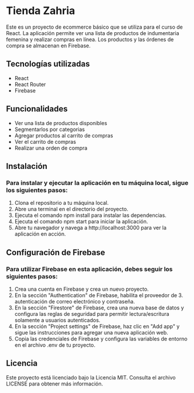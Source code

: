 # Tienda Zahria

Este es un proyecto de ecommerce básico que se utiliza para el curso de React. La aplicación permite ver una lista de productos de indumentaria femenina y realizar compras en línea. Los productos y las órdenes de compra se almacenan en Firebase.

## Tecnologías utilizadas

- React
- React Router
- Firebase

## Funcionalidades

- Ver una lista de productos disponibles
- Segmentarlos por categorias
- Agregar productos al carrito de compras
- Ver el carrito de compras
- Realizar una orden de compra

## Instalación

### Para instalar y ejecutar la aplicación en tu máquina local, sigue los siguientes pasos:

1. Clona el repositorio a tu máquina local.
2. Abre una terminal en el directorio del proyecto.
3. Ejecuta el comando npm install para instalar las dependencias.
4. Ejecuta el comando npm start para iniciar la aplicación.
5. Abre tu navegador y navega a http://localhost:3000 para ver la aplicación en acción.

## Configuración de Firebase

### Para utilizar Firebase en esta aplicación, debes seguir los siguientes pasos:

1. Crea una cuenta en Firebase y crea un nuevo proyecto.
2. En la sección "Authentication" de Firebase, habilita el proveedor de 3. autenticación de correo electrónico y contraseña.
3. En la sección "Firestore" de Firebase, crea una nueva base de datos y configura las reglas de seguridad para permitir lectura/escritura solamente a usuarios autenticados.
4. En la sección "Project settings" de Firebase, haz clic en "Add app" y sigue las instrucciones para agregar una nueva aplicación web.
5. Copia las credenciales de Firebase y configura las variables de entorno en el archivo .env de tu proyecto.

## Licencia

Este proyecto está licenciado bajo la Licencia MIT. Consulta el archivo LICENSE para obtener más información.

